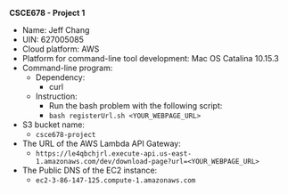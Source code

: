 **CSCE678 - Project 1**
- Name: Jeff Chang 
- UIN: 627005085
- Cloud platform: AWS
- Platform for command-line tool development: Mac OS Catalina 10.15.3
- Command-line program:
  - Dependency:
    - curl
  - Instruction:
    - Run the bash problem with the following script:
    - `bash registerUrl.sh <YOUR_WEBPAGE_URL>`
- S3 bucket name: 
  - `csce678-project`
- The URL of the AWS Lambda API Gateway: 
  - `https://le4qbchjrl.execute-api.us-east-1.amazonaws.com/dev/download-page?url=<YOUR_WEBPAGE_URL>`
- The Public DNS of the EC2 instance:
  - `ec2-3-86-147-125.compute-1.amazonaws.com`